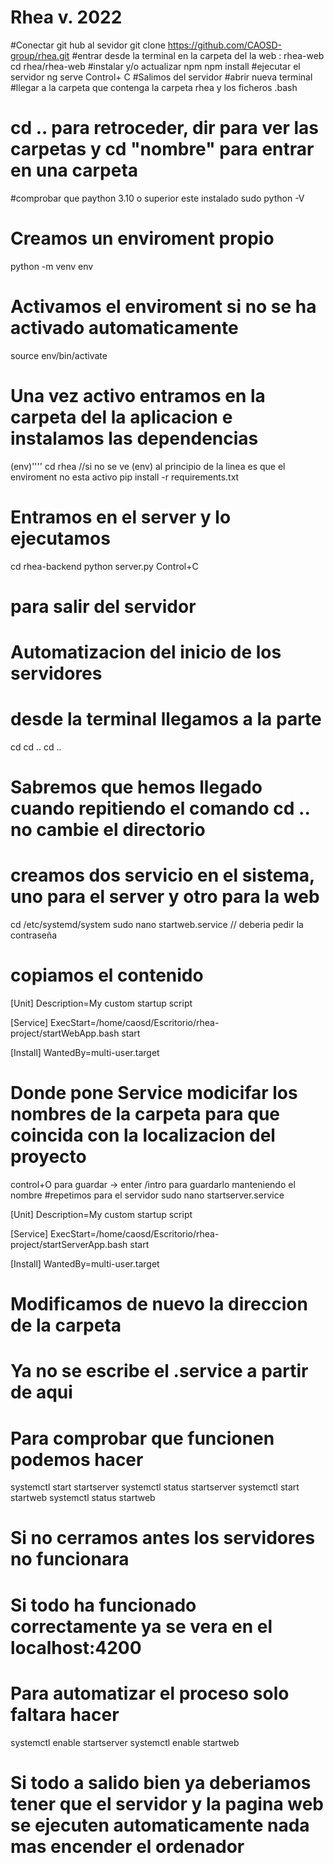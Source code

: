# Rhea v. 2022
#Conectar git hub al sevidor
git clone https://github.com/CAOSD-group/rhea.git
#entrar desde la terminal en la carpeta del la web : rhea-web
cd rhea/rhea-web
#instalar y/o actualizar npm
npm install
#ejecutar el servidor 
ng serve
Control+ C 
#Salimos del servidor 
#abrir nueva terminal
#llegar a la carpeta que contenga la carpeta rhea y los ficheros .bash
# cd .. para retroceder, dir para ver las carpetas y cd "nombre" para entrar en una carpeta
#comprobar que paython 3.10 o superior este instalado
sudo python -V
# Creamos un enviroment propio
python -m venv env
# Activamos el enviroment si no se ha activado automaticamente
source env/bin/activate
# Una vez activo entramos en la carpeta del la aplicacion e instalamos las dependencias
(env)'''' cd rhea  //si no se ve (env) al principio de la linea es que el enviroment no esta activo
pip install -r requirements.txt
# Entramos en el server y lo ejecutamos
cd rhea-backend
python server.py
Control+C 
# para salir del servidor
# Automatizacion del inicio de los servidores
# desde la terminal llegamos a la parte 
cd 
cd ..
cd ..
# Sabremos que hemos llegado cuando repitiendo el comando cd .. no cambie el directorio

# creamos dos servicio en el sistema, uno para el server y otro para la web
cd /etc/systemd/system
sudo nano startweb.service 
 // deberia pedir la contraseña 
# copiamos el contenido 
[Unit]
Description=My custom startup script

[Service]
ExecStart=/home/caosd/Escritorio/rhea-project/startWebApp.bash start

[Install]
WantedBy=multi-user.target

# Donde pone Service modicifar los nombres de la carpeta para que coincida con la localizacion del proyecto 
control+O para guardar -> enter /intro para guardarlo manteniendo el nombre
#repetimos para el servidor
sudo nano startserver.service 

[Unit]
Description=My custom startup script

[Service]
ExecStart=/home/caosd/Escritorio/rhea-project/startServerApp.bash start

[Install]
WantedBy=multi-user.target
# Modificamos de nuevo la direccion de la carpeta

# Ya no se escribe el .service a partir de aqui

# Para comprobar que funcionen podemos hacer 
systemctl start startserver
systemctl status startserver
systemctl start startweb
systemctl status startweb
# Si no cerramos antes los servidores no funcionara
# Si todo ha funcionado correctamente ya se vera en el localhost:4200

# Para automatizar el proceso solo faltara hacer
systemctl enable startserver
systemctl enable startweb
# Si todo a salido bien ya deberiamos tener que el servidor y la pagina web se ejecuten automaticamente nada mas encender el ordenador
